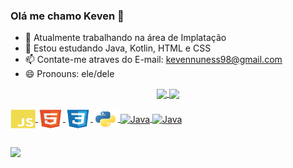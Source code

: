 ### Olá me chamo Keven 👋

<div> 
  <p color=#ffffff&line=Olá,+Sejam+bem+vindos(as) </p>
</div>

- 🔭 Atualmente trabalhando na área de Implatação
- 🌱 Estou estudando Java, Kotlin, HTML e CSS
- 📫 Contate-me atraves do E-mail: kevennuness98@gmail.com
- 😄 Pronouns: ele/dele

<div align="center">
  <a href="https://github.com/kevennunes">
  <img height=200 align="center" src="https://github-readme-stats.vercel.app/api?username=kevennunes&show_icons=true&theme=dark"/>
  <img  height=200 align="center" src="https://github-readme-stats.vercel.app/api/top-langs/?username=kevennunes&layout=compact&theme=dark"/>
</div>
  
<div style="display: inline_block"><br>
  <img align="center" alt="Js" height="30" width="40" src="https://raw.githubusercontent.com/devicons/devicon/master/icons/javascript/javascript-plain.svg">
  <img align="center" alt="HTML" height="30" width="40" src="https://raw.githubusercontent.com/devicons/devicon/master/icons/html5/html5-original.svg">
  <img align="center" alt="CSS" height="30" width="40" src="https://raw.githubusercontent.com/devicons/devicon/master/icons/css3/css3-original.svg">
  <img align="center" alt="Python" height="30" width="40" src="https://raw.githubusercontent.com/devicons/devicon/master/icons/python/python-original.svg">
  <img align="center" alt="Java" height="30" width="40" src="https://cdn.jsdelivr.net/gh/devicons/devicon/icons/java/java-plain.svg">
  <img align="center" alt="Java" height="30" width="40" src="https://cdn.jsdelivr.net/gh/devicons/devicon/icons/kotlin/kotlin-original.svg">
  
          

##

<div>
  <a href="https://www.linkedin.com/in/keven_nunes_silva-45875016a" target="_blank"><img src="https://img.shields.io/badge/-LinkedIn-%230077B5?style=for-the-badge&logo=linkedin&logoColor=white" target="_blank"></a> 
</div>

